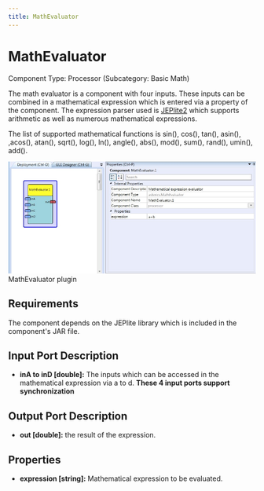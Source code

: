 ```yaml
---
title: MathEvaluator
---
```


# MathEvaluator

Component Type: Processor (Subcategory: Basic Math)

The math evaluator is a component with four inputs. These inputs can be combined in a mathematical expression which is entered via a property of the component. The expression parser used is [JEPlite2](http://sourceforge.net/projects/jeplite/) which supports arithmetic as well as numerous mathematical expressions.

The list of supported mathematical functions is sin(), cos(), tan(), asin(), ,acos(), atan(), sqrt(), log(), ln(), angle(), abs(), mod(), sum(), rand(), umin(), add().

![Screenshot: MathEvaluator plugin](./img/MathEvaluator.jpg "Screenshot: MathEvaluator plugin")  
MathEvaluator plugin

## Requirements

The component depends on the JEPlite library which is included in the component's JAR file.

## Input Port Description

- **inA to inD \[double\]:** The inputs which can be accessed in the mathematical expression via a to d. **These 4 input ports support synchronization**

## Output Port Description

- **out \[double\]:** the result of the expression.

## Properties

- **expression \[string\]:** Mathematical expression to be evaluated.
